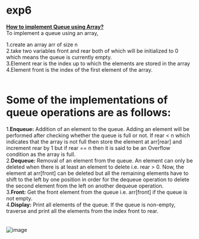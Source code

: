 # exp6
<b><ins>How to implement Queue using Array?</b></ins><br>
To implement a queue using an array, <br>

1.create an array arr of size n<br>
2.take two variables front and rear both of which will be initialized to 0 which means the queue is currently empty. <br>
3.Element rear is the index up to which the elements are stored in the array<br>
4.Element front is the index of the first element of the array. <br>
<br>
# Some of the implementations of queue operations are as follows: <br>
1.<b>Enqueue:</b> Addition of an element to the queue. Adding an element will be performed after checking whether the queue is full or not. If rear < n which indicates that the array is not full then store the element at arr[rear] and increment rear by 1 but if rear == n then it is said to be an Overflow condition as the array is full.<br>
2.<b>Dequeue:</b> Removal of an element from the queue. An element can only be deleted when there is at least an element to delete i.e. rear > 0. Now, the element at arr[front] can be deleted but all the remaining elements have to shift to the left by one position in order for the dequeue operation to delete the second element from the left on another dequeue operation.<br>
3.<b>Front:</b> Get the front element from the queue i.e. arr[front] if the queue is not empty.<br>
4.<b>Display:</b> Print all elements of the queue. If the queue is non-empty, traverse and print all the elements from the index front to rear.<br>
<br>
<br>
![image](https://user-images.githubusercontent.com/125802204/234173572-3073a47e-e125-43cc-b3cb-96961f75499b.png)
<br>
